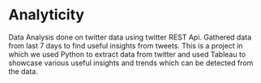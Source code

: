 # Analyticity

Data Analysis done on twitter data using twitter REST Api. Gathered data from last 7 days to find useful insights from tweets.
This is a project in which we used Python to extract data from twitter and used Tableau to showcase various useful insights and trends which can be detected from the data.
